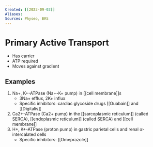 ```yaml
---
Created: [[2023-09-02]]
Aliases: 
Sources: Physeo, BRS
---
```

# Primary Active Transport
- Has carrier
- ATP required
- Moves against gradient
## Examples
1. Na+, K+-ATPase (Na+-K+ pump) in [[cell membrane]]s
   - 3Na+ efflux, 2K+ influx
   - Specific inhibitors: cardiac glycoside drugs [[Ouabain]] and [[Digitalis]]
2. Ca2+-ATPase (Ca2+ pump) in the [[sarcoplasmic reticulum]] (called SERCA), [[endoplasmic reticulum]] (called SERCA) and [[cell membrane]]
3. H+, K+-ATPase (proton pump) in gastric parietal cells and renal $\alpha$-intercalated cells
   - Specific inhibitors: [[Omeprazole]]
